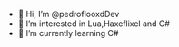 - 👋 Hi, I’m @pedroflooxdDev
- 👀 I’m interested in Lua,Haxeflixel and C#
- 🌱 I’m currently learning C#

<!---
-pampu y pollo
--->
